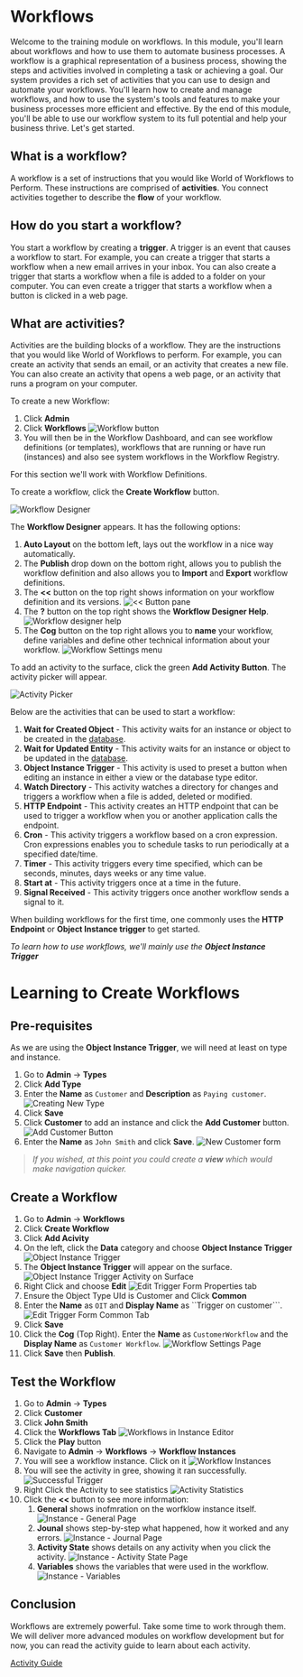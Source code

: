 # Workflows

Welcome to the training module on workflows. In this module, you'll learn about workflows and how to use them to automate business processes. A workflow is a graphical representation of a business process, showing the steps and activities involved in completing a task or achieving a goal. Our system provides a rich set of activities that you can use to design and automate your workflows. You'll learn how to create and manage workflows, and how to use the system's tools and features to make your business processes more efficient and effective. By the end of this module, you'll be able to use our workflow system to its full potential and help your business thrive. Let's get started.

## What is a workflow?
A workflow is a set of instructions that you would like World of Workflows to Perform. These instructions are comprised of **activities**. You connect activities together to describe the **flow** of your workflow.

## How do you start a workflow?
You start a workflow by creating a **trigger**. A trigger is an event that causes a workflow to start. For example, you can create a trigger that starts a workflow when a new email arrives in your inbox. You can also create a trigger that starts a workflow when a file is added to a folder on your computer. You can even create a trigger that starts a workflow when a button is clicked in a web page.

## What are activities?
Activities are the building blocks of a workflow. They are the instructions that you would like World of Workflows to perform. For example, you can create an activity that sends an email, or an activity that creates a new file. You can also create an activity that opens a web page, or an activity that runs a program on your computer.

To create a new Workflow:

1. Click **Admin**
2. Click **Workflows**
   ![Workflow button](2023-02-27-14-36-20.png)
3. You will then be in the Workflow Dashboard, and can see workflow definitions (or templates), workflows that are running or have run (instances) and also see system workflows in the Workflow Registry.

For this section we'll work with Workflow Definitions.

To create a workflow, click the **Create Workflow** button.

![Workflow Designer](2023-02-27-14-38-24.png)

The **Workflow Designer** appears. It has the following options:

1. **Auto Layout** on the bottom left, lays out the workflow in a nice way automatically.
2. The **Publish** drop down on the bottom right, allows you to publish the workflow definition and also allows you to **Import** and **Export** workflow definitions.
3. The **<<** button on the top right shows information on your workflow definition and its versions.
   ![<< Button pane](2023-02-27-14-40-38.png)
4. The **?** button on the top right shows the **Workflow Designer Help**.
   ![Workflow designer help](2023-02-27-14-41-46.png)
5. The **Cog** button on the top right allows you to **name** your workflow, define variables and define other technical information about your workflow.
   ![Workflow Settings menu](2023-02-27-14-42-51.png)

To add an activity to the surface, click the green **Add Activity Button**. The activity picker will appear.

![Activity Picker](2023-02-27-14-43-56.png)

Below are the activities that can be used to start a workflow:

1. **Wait for Created Object** - This activity waits for an instance or object to be created in the [database](database.md).
2. **Wait for Updated Entity** - This activity waits for an instance or object to be updated in the [database](database.md).
3. **Object Instance Trigger** - This activity is used to preset a button when editing an instance in either a view or the database type editor.
4. **Watch Directory** - This activity watches a directory for changes and triggers a workflow when a file is added, deleted or modified.
5. **HTTP Endpoint** - This activity creates an HTTP endpoint that can be used to trigger a workflow when you or another application calls the endpoint.
6. **Cron** - This activity triggers a workflow based on a cron expression. Cron expressions enables you to schedule tasks to run periodically at a specified date/time.
7. **Timer** - This activity triggers every time specified, which can be seconds, minutes, days weeks or any time value.
8. **Start at** - This activity triggers once at a time in the future.
9.  **Signal Received** - This activity triggers once another workflow sends a signal to it.

When building workflows for the first time, one commonly uses the **HTTP Endpoint** or **Object Instance trigger** to get started.

*To learn how to use workflows, we'll mainly use the **Object Instance Trigger***

# Learning to Create Workflows
## Pre-requisites
As we are using the **Object Instance Trigger**, we will need at least on type and instance. 

1. Go to **Admin** -> **Types**
2. Click **Add Type**
3. Enter the **Name** as ```Customer``` and **Description** as ```Paying customer```.
   ![Creating New Type](2023-02-27-14-53-26.png)
4. Click **Save**
5. Click **Customer** to add an instance and click the **Add Customer** button.
   ![Add Customer Button](2023-02-27-14-54-28.png)
6. Enter the **Name** as ```John Smith``` and click **Save**.
   ![New Customer form](2023-02-27-14-55-23.png)

> *If you wished, at this point you could create a **view** which would make navigation quicker.*

## Create a Workflow
1. Go to **Admin** -> **Workflows**
2. Click **Create Workflow**
3. Click **Add Acivity**
4. On the left, click the **Data** category and choose **Object Instance Trigger**
   ![Object Instance Trigger](2023-02-27-14-57-27.png)
5. The **Object Instance Trigger** will appear on the surface.
   ![Object Instance Trigger Activity on Surface](2023-02-27-14-58-06.png)
6. Right Click and choose **Edit**
   ![Edit Trigger Form Properties tab](2023-02-27-14-58-50.png)
7. Ensure the Object Type UId is Customer and Click **Common**
8. Enter the **Name** as ```OIT``` and **Display Name** as ``Trigger on customer```.
   ![Edit Trigger Form Common Tab](2023-02-27-15-00-24.png)
9. Click **Save**
10. Click the **Cog** (Top Right). Enter the **Name** as ```CustomerWorkflow``` and the **Display Name** as ```Customer Workflow```.
    ![Workflow Settings Page](2023-02-27-15-01-42.png)
11. Click **Save** then  **Publish**.

## Test the Workflow
1. Go to **Admin** -> **Types**
2. Click **Customer**
3. Click **John Smith**
4. Click the **Workflows Tab**
   ![Workflows in Instance Editor](2023-02-27-15-03-36.png)
5. Click the **Play** button
6. Navigate to **Admin** -> **Workflows** -> **Workflow Instances**
7. You will see a workflow instance. Click on it
   ![Workflow Instances](2023-02-27-15-04-48.png)
8. You will see the activity in gree, showing it ran successfully.
   ![Successful Trigger](2023-02-27-15-05-36.png)
9. Right Click the Activity to see statistics
    ![Activity Statistics](2023-02-27-15-06-15.png)
10. Click the **<<** button to see more information:
    1.  **General** shows inofmration on the worfklow instance itself.
    ![Instance - General Page](2023-02-27-16-38-30.png)
    2. **Jounal** shows step-by-step what happened, how it worked and any errors.
    ![Instance - Journal Page](2023-02-27-16-39-23.png)
    3. **Activity State** shows details on any activity when you click the activity.
    ![Instance - Activity State Page](2023-02-27-16-40-26.png)
    4. **Variables** shows the variables that were used in the workflow.
    ![Instance - Variables](2023-02-27-16-41-04.png)

## Conclusion
Workflows are extremely powerful. Take some time to work through them. We will deliver more advanced modules on workflow development but for now, you can read the activity guide to learn about each activity.

[Activity Guide](../activity-guide.md)